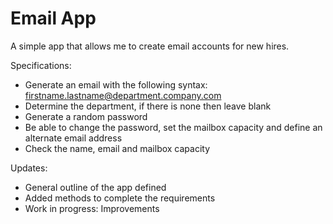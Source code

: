 # Email App

A simple app that allows me to create email accounts for new hires.

Specifications:
* Generate an email with the following syntax: firstname.lastname@department.company.com
* Determine the department, if there is none then leave blank
* Generate a random password
* Be able to change the password, set the mailbox capacity and define an alternate email address
* Check the name, email and mailbox capacity

Updates: 
* General outline of the app defined
* Added methods to complete the requirements
* Work in progress: Improvements
